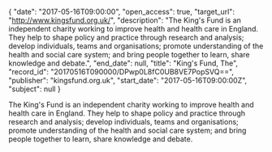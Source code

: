 {
  "date": "2017-05-16T09:00:00", 
  "open_access": true, 
  "target_url": "http://www.kingsfund.org.uk/", 
  "description": "The King's Fund is an independent charity working to improve health and health care in England. They help to shape policy and practice through research and analysis; develop individuals, teams and organisations; promote understanding of the health and social care system; and bring people together to learn, share knowledge and debate.", 
  "end_date": null, 
  "title": "King's Fund, The", 
  "record_id": "20170516T090000/DPwp0L8fC0UB8VE7PopSVQ==", 
  "publisher": "kingsfund.org.uk", 
  "start_date": "2017-05-16T09:00:00Z", 
  "subject": null
}

The King's Fund is an independent charity working to improve health and health care in England. They help to shape policy and practice through research and analysis; develop individuals, teams and organisations; promote understanding of the health and social care system; and bring people together to learn, share knowledge and debate.